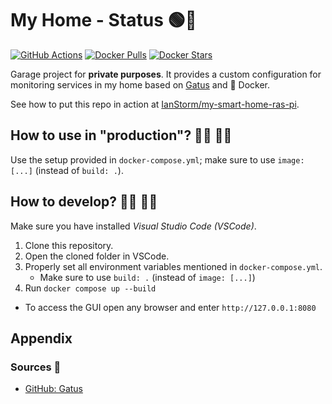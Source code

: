 # My Home - Status 🟢🔴

[![GitHub Actions](https://img.shields.io/endpoint.svg?url=https%3A%2F%2Factions-badge.atrox.dev%2FIanStorm%2Fmy-home-status%2Fbadge%3Fref%3Dmain&style=flat&label=build&logo=none)](https://actions-badge.atrox.dev/IanStorm/my-home-status/goto?ref=main)
[![Docker Pulls](https://img.shields.io/docker/pulls/ianstorm/my-home-status)](https://hub.docker.com/r/ianstorm/my-home-status)
[![Docker Stars](https://img.shields.io/docker/stars/ianstorm/my-home-status)](https://hub.docker.com/r/ianstorm/my-home-status)

Garage project for **private purposes**.
It provides a custom configuration for monitoring services in my home based on [Gatus](https://github.com/TwiN/gatus) and 🐳 Docker.

See how to put this repo in action at [IanStorm/my-smart-home-ras-pi](https://github.com/IanStorm/my-smart-home-ras-pi).


## How to use in "production"? 👨‍💼 👩‍💼

Use the setup provided in `docker-compose.yml`; make sure to use `image: [...]` (instead of `build: .`).


## How to develop? 👨‍💻 👩‍💻

Make sure you have installed *Visual Studio Code (VSCode)*.

1. Clone this repository.
2. Open the cloned folder in VSCode.
2. Properly set all environment variables mentioned in `docker-compose.yml`.
	* Make sure to use `build: .` (instead of `image: [...]`)
2. Run `docker compose up --build`
* To access the GUI open any browser and enter `http://127.0.0.1:8080`


## Appendix


### Sources 📙

* [GitHub: Gatus](https://github.com/TwiN/gatus)
